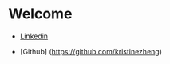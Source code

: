 # Welcome 
* [Linkedin](https://www.linkedin.com/in/kristine-zheng-4695201b2/)

* [Github] (https://github.com/kristinezheng)

